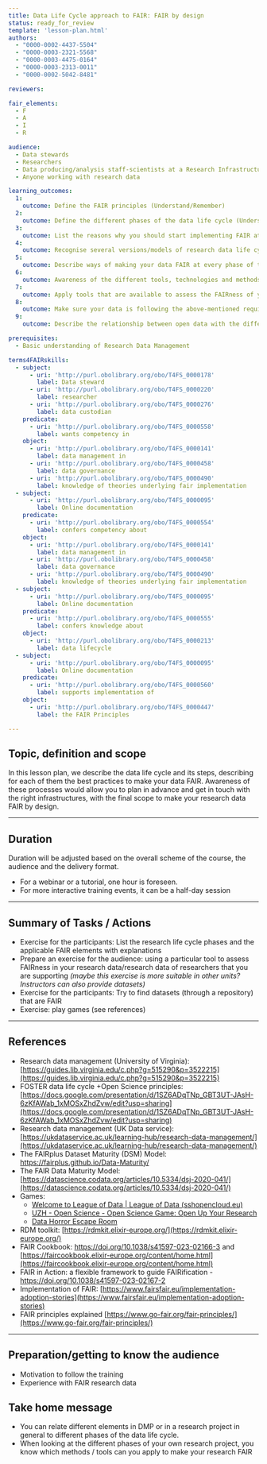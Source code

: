 ```yaml
---
title: Data Life Cycle approach to FAIR: FAIR by design
status: ready_for_review
template: 'lesson-plan.html'
authors:
  - "0000-0002-4437-5504"
  - "0000-0003-2321-5568"
  - "0000-0003-4475-0164"
  - "0000-0003-2313-0011"
  - "0000-0002-5042-8481"

reviewers:

fair_elements:
  - F
  - A
  - I
  - R

audience:
  - Data stewards
  - Researchers
  - Data producing/analysis staff-scientists at a Research Infrastructure
  - Anyone working with research data

learning_outcomes:
  1:
    outcome: Define the FAIR principles (Understand/Remember)
  2:
    outcome: Define the different phases of the data life cycle (Understand/Remember)
  3:
    outcome: List the reasons why you should start implementing FAIR at the start of the research life cycle/your project
  4:
    outcome: Recognise several versions/models of research data life cycle
  5:
    outcome: Describe ways of making your data FAIR at every phase of the research data life cycle 
  6:
    outcome: Awareness of the different tools, technologies and methods that are available to help with FAIR data at different phases of the research data life cycle (Understand/Remember)
  7:
    outcome: Apply tools that are available to assess the FAIRness of your data (Apply)
  8:
    outcome: Make sure your data is following the above-mentioned requirements (Apply)
  9:
    outcome: Describe the relationship between open data with the different phases of the research data life cycle (_also see lesson plan on Open data vs FAIR - discussion point_)

prerequisites:
  - Basic understanding of Research Data Management

terms4FAIRskills:
  - subject:
      - uri: 'http://purl.obolibrary.org/obo/T4FS_0000178'
        label: Data steward
      - uri: 'http://purl.obolibrary.org/obo/T4FS_0000220'
        label: researcher
      - uri: 'http://purl.obolibrary.org/obo/T4FS_0000276'
        label: data custodian
    predicate:
      - uri: 'http://purl.obolibrary.org/obo/T4FS_0000558'
        label: wants competency in
    object:
      - uri: 'http://purl.obolibrary.org/obo/T4FS_0000141'
        label: data management in
      - uri: 'http://purl.obolibrary.org/obo/T4FS_0000458'
        label: data governance
      - uri: 'http://purl.obolibrary.org/obo/T4FS_0000490'
        label: knowledge of theories underlying fair implementation
  - subject:
      - uri: 'http://purl.obolibrary.org/obo/T4FS_0000095'
        label: Online documentation
    predicate:
      - uri: 'http://purl.obolibrary.org/obo/T4FS_0000554'
        label: confers competency about
    object:
      - uri: 'http://purl.obolibrary.org/obo/T4FS_0000141'
        label: data management in
      - uri: 'http://purl.obolibrary.org/obo/T4FS_0000458'
        label: data governance
      - uri: 'http://purl.obolibrary.org/obo/T4FS_0000490'
        label: knowledge of theories underlying fair implementation
  - subject:
      - uri: 'http://purl.obolibrary.org/obo/T4FS_0000095'
        label: Online documentation
    predicate:
      - uri: 'http://purl.obolibrary.org/obo/T4FS_0000555'
        label: confers knowledge about
    object:
      - uri: 'http://purl.obolibrary.org/obo/T4FS_0000213'
        label: data lifecycle
  - subject:
      - uri: 'http://purl.obolibrary.org/obo/T4FS_0000095'
        label: Online documentation
    predicate:
      - uri: 'http://purl.obolibrary.org/obo/T4FS_0000560'
        label: supports implementation of
    object:
      - uri: 'http://purl.obolibrary.org/obo/T4FS_0000447'
        label: the FAIR Principles

--- 
```


## Topic, definition and scope

In this lesson plan, we describe the data life cycle and its steps, describing for each of them the best practices to make your data FAIR. Awareness of these processes would allow you to plan in advance and get in touch with the right infrastructures, with the final scope to make your research data FAIR by design.

---

## Duration

Duration will be adjusted based on the overall scheme of the course, the audience and the delivery format.

* For a webinar or a tutorial, one hour is foreseen.
* For more interactive training events, it can be a half-day session

---

## Summary of Tasks / Actions

* Exercise for the participants: List the research life cycle phases and the applicable FAIR elements with explanations
* Prepare an exercise for the audience: using a particular tool to assess FAIRness in your research data/research data of researchers that you are supporting _(maybe this exercise is more suitable in other units? Instructors can also provide datasets)_
* Exercise for the participants: Try to find datasets (through a repository) that are FAIR
* Exercise: play games (see references)

---

## References

* Research data management (University of Virginia): [https://guides.lib.virginia.edu/c.php?g=515290&p=3522215](https://guides.lib.virginia.edu/c.php?g=515290&p=3522215) 
* FOSTER data life cycle +Open Science principles:[https://docs.google.com/presentation/d/1SZ6ADqTNp_GBT3UT-JAsH-6zKfAWab_1xMOSxZhdZvw/edit?usp=sharing](https://docs.google.com/presentation/d/1SZ6ADqTNp_GBT3UT-JAsH-6zKfAWab_1xMOSxZhdZvw/edit?usp=sharing)  
* Research data management (UK Data service): [https://ukdataservice.ac.uk/learning-hub/research-data-management/](https://ukdataservice.ac.uk/learning-hub/research-data-management/) 
* The FAIRplus Dataset Maturity (DSM) Model: https://fairplus.github.io/Data-Maturity/ 
* The FAIR Data Maturity Model:
    [https://datascience.codata.org/articles/10.5334/dsj-2020-041/](https://datascience.codata.org/articles/10.5334/dsj-2020-041/)
* Games: 
    * [Welcome to League of Data | League of Data (sshopencloud.eu)](https://lod.sshopencloud.eu/)
    * [UZH - Open Science - Open Science Game: Open Up Your Research](https://www.openscience.uzh.ch/en/moreopenscience/game.html)
    * [Data Horror Escape Room](https://sites.google.com/vu.nl/datahorror/home)
* RDM toolkit:
    [https://rdmkit.elixir-europe.org/](https://rdmkit.elixir-europe.org/)
* FAIR Cookbook: https://doi.org/10.1038/s41597-023-02166-3 and [https://faircookbook.elixir-europe.org/content/home.html](https://faircookbook.elixir-europe.org/content/home.html) 
* FAIR in Action: a flexible framework to guide FAIRification - https://doi.org/10.1038/s41597-023-02167-2 
* Implementation of FAIR:
    [https://www.fairsfair.eu/implementation-adoption-stories](https://www.fairsfair.eu/implementation-adoption-stories)
* FAIR principles explained
    [https://www.go-fair.org/fair-principles/](https://www.go-fair.org/fair-principles/)

---

## Preparation/getting to know the audience

* Motivation to follow the training
* Experience with FAIR research data

## Take home message

* You can relate different elements in DMP or in a research project in general to different phases of the data life cycle.
* When looking at the different phases of your own research project, you know which methods / tools can you apply to make your research FAIR
